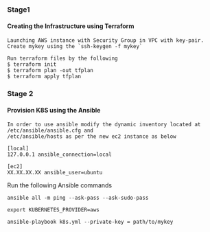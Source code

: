 ### Stage1 
#### Creating the Infrastructure using Terraform
```text
Launching AWS instance with Security Group in VPC with key-pair. 
Create mykey using the `ssh-keygen -f mykey`

Run terraform files by the following 
$ terraform init
$ terraform plan -out tfplan 
$ terraform apply tfplan
```

### Stage 2
#### Provision K8S using the Ansible
```text
In order to use ansible modify the dynamic inventory located at /etc/ansible/ansible.cfg and 
/etc/ansible/hosts as per the new ec2 instance as below

[local]
127.0.0.1 ansible_connection=local

[ec2]
XX.XX.XX.XX ansible_user=ubuntu
```

Run the following Ansible commands

```text
ansible all -m ping --ask-pass --ask-sudo-pass

export KUBERNETES_PROVIDER=aws

ansible-playbook k8s.yml --private-key = path/to/mykey

```
